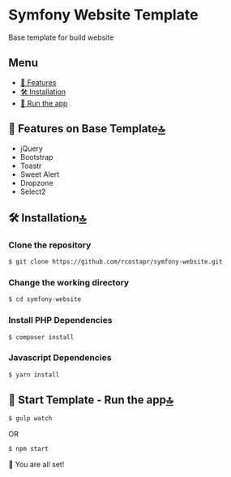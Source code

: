 # Symfony Website Template
Base template for build website
## Menu
  - [🧐 Features](#-features-)
  - [🛠️ Installation](#-installation-)
  - [🚀 Run the app](#-startapp-)

## 🧐 Features on Base Template[🔝](#features)
- jQuery
- Bootstrap
- Toastr
- Sweet Alert
- Dropzone
- Select2
## 🛠️ Installation[🔝](#installation)

### Clone the repository
```bash
$ git clone https://github.com/rcostapr/symfony-website.git
```
### Change the working directory
```bash
$ cd symfony-website
```
### Install PHP Dependencies
```bash
$ composer install
```

### Javascript Dependencies
```bash
$ yarn install
```

## 🚀 Start Template - Run the app[🔝](#startapp)
```bash
$ gulp watch
```
OR
```bash
$ npm start
```

🌟 You are all set!
